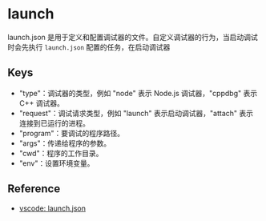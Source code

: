 # launch
launch.json 是用于定义和配置调试器的文件。自定义调试器的行为，当启动调试时会先执行 `launch.json`
配置的任务，在启动调试器


## Keys
- "type"：调试器的类型，例如 "node" 表示 Node.js 调试器，"cppdbg" 表示 C++ 调试器。
- "request"：调试请求类型，例如 "launch" 表示启动调试器，"attach" 表示连接到已运行的进程。
- "program"：要调试的程序路径。
- "args"：传递给程序的参数。
- "cwd"：程序的工作目录。
- "env"：设置环境变量。

## Reference
- [vscode: launch.json](https://code.visualstudio.com/docs/editor/debugging#_launchjson-attributes)